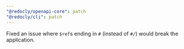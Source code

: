 ```yaml
---
"@redocly/openapi-core": patch
"@redocly/cli": patch
---
```


Fixed an issue where `$ref`s ending in `#` (instead of `#/`) would break the application.
